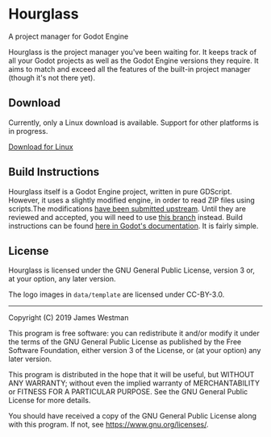 # Hourglass
A project manager for Godot Engine

Hourglass is the project manager you've been waiting for. It keeps
track of all your Godot projects as well as the Godot Engine versions they
require. It aims to match and exceed all the features of the built-in project
manager (though it's not there yet).

## Download
Currently, only a Linux download is available. Support for other platforms is
in progress.

[Download for Linux](https://gitlab.com/FlyingPiMonster/hourglass/-/jobs/389318089/artifacts/raw/export/hourglass-linux?inline=false)

## Build Instructions
Hourglass itself is a Godot Engine project, written in pure GDScript. However, it
uses a slightly modified engine, in order to read ZIP files using scripts.The
modifications [have been submitted upstream](https://github.com/godotengine/godot/pull/34444).
Until they are reviewed and accepted, you will need to use
[this branch](https://github.com/flyingpimonster/godot/tree/zip-module) instead.
Build instructions can be found
[here in Godot's documentation](https://docs.godotengine.org/en/latest/development/compiling/index.html). It is fairly simple.

## License
Hourglass is licensed under the GNU General Public License, version
3 or, at your option, any later version.

The logo images in `data/template` are licensed under CC-BY-3.0.

---

Copyright (C) 2019 James Westman

This program is free software: you can redistribute it and/or modify
it under the terms of the GNU General Public License as published by
the Free Software Foundation, either version 3 of the License, or
(at your option) any later version.

This program is distributed in the hope that it will be useful,
but WITHOUT ANY WARRANTY; without even the implied warranty of
MERCHANTABILITY or FITNESS FOR A PARTICULAR PURPOSE.  See the
GNU General Public License for more details.

You should have received a copy of the GNU General Public License
along with this program.  If not, see <https://www.gnu.org/licenses/>.
